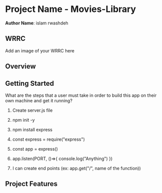 
# Project Name - Movies-Library

**Author Name**: islam rwashdeh

## WRRC
Add an image of your WRRC here

## Overview

## Getting Started
 What are the steps that a user must take in order to build this app on their own machine and get it running? 

1. Create server.js file

2. npm init -y

3. npm install express

4. const express = require("express")

5. const app = express()

6. app.listen(PORT, ()=>{ console.log("Anything") })

7. I can create end points (ex: app.get("/", name of the function))


## Project Features
<!-- What are the features included in you app -->